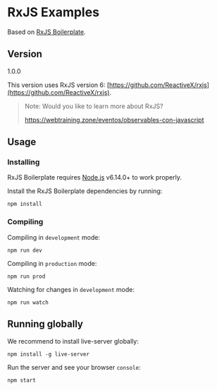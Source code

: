 # RxJS Examples

Based on [RxJS Boilerplate](https://github.com/webtraining-zone/rxjs-boilerplate).

## Version
1.0.0

This version uses RxJS version 6: [https://github.com/ReactiveX/rxjs](https://github.com/ReactiveX/rxjs).

> Note:
> Would you like to learn more about RxJS?
>
> https://webtraining.zone/eventos/observables-con-javascript

## Usage

### Installing

RxJS Boilerplate requires [Node.js](https://nodejs.org/en/) v6.14.0+ to work properly.

Install the RxJS Boilerplate dependencies by running:

```
npm install
```

### Compiling

Compiling in `development` mode:
```
npm run dev
```

Compiling in `production` mode:
```
npm run prod
```

Watching for changes in `development` mode:
```
npm run watch
```

## Running globally

We recommend to install live-server globally:
```
npm install -g live-server
```

Run the server and see your browser `console`:
```
npm start
```

